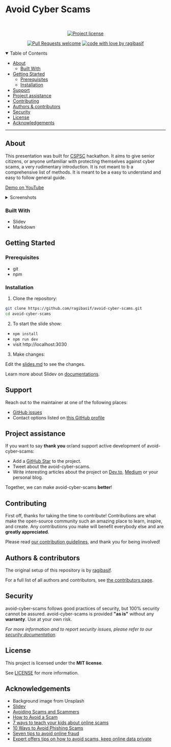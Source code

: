 <h1>Avoid Cyber Scams</h1>

<div align="center">
<br />

[![Project license](https://img.shields.io/github/license/ragibasif/avoid-cyber-scams.svg?style=flat-square)](LICENSE)

[![Pull Requests welcome](https://img.shields.io/badge/PRs-welcome-ff69b4.svg?style=flat-square)](https://github.com/ragibasif/avoid-cyber-scams/issues?q=is%3Aissue+is%3Aopen+label%3A%22help+wanted%22)
[![code with love by ragibasif](https://img.shields.io/badge/%3C%2F%3E%20with%20%E2%99%A5%20by-ragibasif-ff1414.svg?style=flat-square)](https://github.com/ragibasif)

</div>

<details open="open">
<summary>Table of Contents</summary>

- [About](#about)
  - [Built With](#built-with)
- [Getting Started](#getting-started)
  - [Prerequisites](#prerequisites)
  - [Installation](#installation)
- [Support](#support)
- [Project assistance](#project-assistance)
- [Contributing](#contributing)
- [Authors \& contributors](#authors--contributors)
- [Security](#security)
- [License](#license)
- [Acknowledgements](#acknowledgements)

</details>

---

## About

This presentation was built for [CSPSC](https://cspsc-hacks.devpost.com/) hackathon.
It aims to give senior citizens, or anyone unfamiliar with protecting themselves
against cyber scams, a very rudimentary introduction. It is not meant to b a
comprehensive list of methods. It is meant to be a easy to understand and easy
to follow general guide.

<a href="https://youtu.be/ETqMe8PKmag" target="_blank">Demo on YouTube</a>

<details>
<summary>Screenshots</summary>
<br>

|                                     Cover Page                                      |
| :---------------------------------------------------------------------------------: |
| <img src="docs/images/avoid-cyber-scams-cover.png" title="Cover Page" width="100%"> |

</details>

### Built With

- Slidev
- Markdown

## Getting Started

### Prerequisites

- git
- npm

### Installation

1. Clone the repository:

```bash
git clone https://github.com/ragibasif/avoid-cyber-scams.git
cd avoid-cyber-scams
```

2. To start the slide show:

- `npm install`
- `npm run dev`
- visit http://localhost:3030

3. Make changes:

Edit the [slides.md](./slides.md) to see the changes.

Learn more about Slidev on [documentations](https://sli.dev/).

## Support

Reach out to the maintainer at one of the following places:

- [GitHub issues](https://github.com/ragibasif/avoid-cyber-scams/issues/new?assignees=&labels=question&template=04_SUPPORT_QUESTION.md&title=support%3A+)
- Contact options listed on [this GitHub profile](https://github.com/ragibasif)

## Project assistance

If you want to say **thank you** or/and support active development of avoid-cyber-scams:

- Add a [GitHub Star](https://github.com/ragibasif/avoid-cyber-scams) to the project.
- Tweet about the avoid-cyber-scams.
- Write interesting articles about the project on [Dev.to](https://dev.to/), [Medium](https://medium.com/) or your personal blog.

Together, we can make avoid-cyber-scams **better**!

## Contributing

First off, thanks for taking the time to contribute! Contributions are what make the open-source community such an amazing place to learn, inspire, and create. Any contributions you make will benefit everybody else and are **greatly appreciated**.

Please read [our contribution guidelines](docs/CONTRIBUTING.md), and thank you for being involved!

## Authors & contributors

The original setup of this repository is by [ragibasif](https://github.com/ragibasif).

For a full list of all authors and contributors, see [the contributors page](https://github.com/ragibasif/avoid-cyber-scams/contributors).

## Security

avoid-cyber-scams follows good practices of security, but 100% security cannot be assured.
avoid-cyber-scams is provided **"as is"** without any **warranty**. Use at your own risk.

_For more information and to report security issues, please refer to our [security documentation](docs/SECURITY.md)._

## License

This project is licensed under the **MIT license**.

See [LICENSE](LICENSE) for more information.

## Acknowledgements

- Background image from Unsplash
- [Slidev](https://sli.dev/)
- [Avoiding Scams and Scammers](https://www.fdic.gov/resources/consumers/consumer-news/2021-10.html)
- [How to Avoid a Scam](https://consumer.ftc.gov/articles/how-avoid-scam)
- [7 ways to teach your kids about online scams](https://us.norton.com/blog/online-scams/teach-your-kids-to-avoid-online-scams)
- [10 Ways to Avoid Phishing Scams](https://www.phishing.org/10-ways-to-avoid-phishing-scams)
- [Seven tips to avoid online fraud](https://www.centralbank.net/personal/security/security-news/seven-tips-to-avoid-online-fraud/)
- [Expert offers tips on how to avoid scams, keep online data private](https://www.aetc.af.mil/News/Article-Display/Article/3655610/expert-offers-tips-on-how-to-avoid-scams-keep-online-data-private/)
